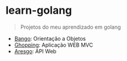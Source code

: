 # learn-golang
> Projetos do meu aprendizado em golang

- [Bango](https://github.com/MelkdeSousa/bango): Orientação a Objetos
- [Ghopping](https://github.com/MelkdeSousa/ghopping): Aplicação WEB MVC
- [Aresgo](https://github.com/MelkdeSousa/aresgo): API Web
